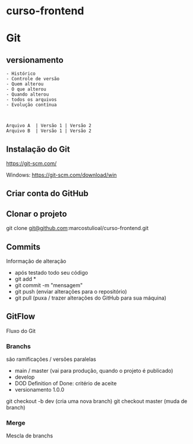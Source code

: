 # curso-frontend

# Git
## versionamento
    - Histórico
    - Controle de versão
    - Quem alterou
    - O que alterou
    - Quando alterou
    - todos os arquivos
    - Evolução contínua



    Arquivo A  | Versão 1 | Versão 2
    Arquivo B  | Versão 1 | Versão 2

## Instalação do Git
https://git-scm.com/

Windows: https://git-scm.com/download/win

## Criar conta do GitHub

## Clonar o projeto
git clone git@github.com:marcostulioal/curso-frontend.git

## Commits
Informação de alteração
- após testado todo seu código
- git add *
- git commit -m "mensagem"
- git push (enviar alterações para o repositório)
- git pull (puxa / trazer alterações do GitHub para sua máquina)

## GitFlow
Fluxo do Git 


### Branchs
são ramificações / versões paralelas

- main / master (vai para produção, quando o projeto é publicado)
- develop
- DOD Definition of Done: critério de aceite
- versionamento 1.0.0


git checkout -b dev (cria uma nova branch)
git checkout master (muda de branch)

### Merge
Mescla de branchs